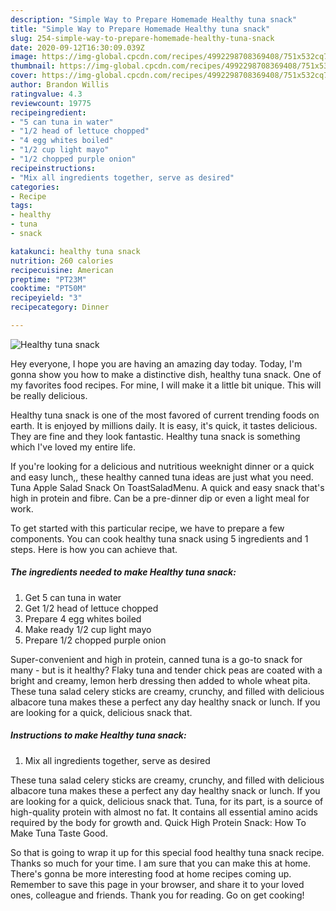 ```yaml
---
description: "Simple Way to Prepare Homemade Healthy tuna snack"
title: "Simple Way to Prepare Homemade Healthy tuna snack"
slug: 254-simple-way-to-prepare-homemade-healthy-tuna-snack
date: 2020-09-12T16:30:09.039Z
image: https://img-global.cpcdn.com/recipes/4992298708369408/751x532cq70/healthy-tuna-snack-recipe-main-photo.jpg
thumbnail: https://img-global.cpcdn.com/recipes/4992298708369408/751x532cq70/healthy-tuna-snack-recipe-main-photo.jpg
cover: https://img-global.cpcdn.com/recipes/4992298708369408/751x532cq70/healthy-tuna-snack-recipe-main-photo.jpg
author: Brandon Willis
ratingvalue: 4.3
reviewcount: 19775
recipeingredient:
- "5 can tuna in water"
- "1/2 head of lettuce chopped"
- "4 egg whites boiled"
- "1/2 cup light mayo"
- "1/2 chopped purple onion"
recipeinstructions:
- "Mix all ingredients together, serve as desired"
categories:
- Recipe
tags:
- healthy
- tuna
- snack

katakunci: healthy tuna snack 
nutrition: 260 calories
recipecuisine: American
preptime: "PT23M"
cooktime: "PT50M"
recipeyield: "3"
recipecategory: Dinner

---
```



![Healthy tuna snack](https://img-global.cpcdn.com/recipes/4992298708369408/751x532cq70/healthy-tuna-snack-recipe-main-photo.jpg)

Hey everyone, I hope you are having an amazing day today. Today, I'm gonna show you how to make a distinctive dish, healthy tuna snack. One of my favorites food recipes. For mine, I will make it a little bit unique. This will be really delicious.

Healthy tuna snack is one of the most favored of current trending foods on earth. It is enjoyed by millions daily. It is easy, it's quick, it tastes delicious. They are fine and they look fantastic. Healthy tuna snack is something which I've loved my entire life.

If you&#39;re looking for a delicious and nutritious weeknight dinner or a quick and easy lunch,, these healthy canned tuna ideas are just what you need. Tuna Apple Salad Snack On ToastSaladMenu. A quick and easy snack that&#39;s high in protein and fibre. Can be a pre-dinner dip or even a light meal for work.


To get started with this particular recipe, we have to prepare a few components. You can cook healthy tuna snack using 5 ingredients and 1 steps. Here is how you can achieve that.

<!--inarticleads1-->

##### The ingredients needed to make Healthy tuna snack:

1. Get 5 can tuna in water
1. Get 1/2 head of lettuce chopped
1. Prepare 4 egg whites boiled
1. Make ready 1/2 cup light mayo
1. Prepare 1/2 chopped purple onion


Super-convenient and high in protein, canned tuna is a go-to snack for many - but is it healthy? Flaky tuna and tender chick peas are coated with a bright and creamy, lemon herb dressing then added to whole wheat pita. These tuna salad celery sticks are creamy, crunchy, and filled with delicious albacore tuna makes these a perfect any day healthy snack or lunch. If you are looking for a quick, delicious snack that. 

<!--inarticleads2-->

##### Instructions to make Healthy tuna snack:

1. Mix all ingredients together, serve as desired


These tuna salad celery sticks are creamy, crunchy, and filled with delicious albacore tuna makes these a perfect any day healthy snack or lunch. If you are looking for a quick, delicious snack that. Tuna, for its part, is a source of high-quality protein with almost no fat. It contains all essential amino acids required by the body for growth and. Quick High Protein Snack: How To Make Tuna Taste Good. 

So that is going to wrap it up for this special food healthy tuna snack recipe. Thanks so much for your time. I am sure that you can make this at home. There's gonna be more interesting food at home recipes coming up. Remember to save this page in your browser, and share it to your loved ones, colleague and friends. Thank you for reading. Go on get cooking!
